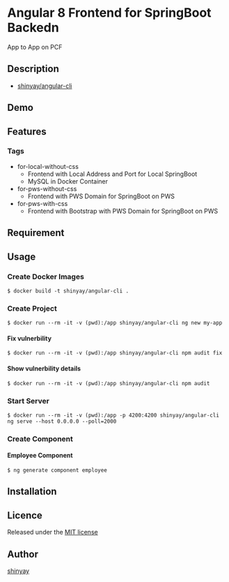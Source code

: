 # Angular 8 Frontend for SpringBoot Backedn

App to App on PCF

## Description

- [shinyay/angular-cli](https://cloud.docker.com/repository/docker/shinyay/angular-cli)

## Demo

## Features

### Tags

- for-local-without-css
  - Frontend with Local Address and Port for Local SpringBoot
  - MySQL in Docker Container
- for-pws-without-css
  - Frontend with PWS Domain for SpringBoot on PWS
- for-pws-with-css
  - Frontend with Bootstrap with PWS Domain for SpringBoot on PWS

## Requirement

## Usage
### Create Docker Images
```
$ docker build -t shinyay/angular-cli .
```
### Create Project
```
$ docker run --rm -it -v (pwd):/app shinyay/angular-cli ng new my-app
```

#### Fix vulnerbility
```
$ docker run --rm -it -v (pwd):/app shinyay/angular-cli npm audit fix
```

#### Show vulnerbility details
```
$ docker run --rm -it -v (pwd):/app shinyay/angular-cli npm audit
```

### Start Server
```
$ docker run --rm -it -v (pwd):/app -p 4200:4200 shinyay/angular-cli ng serve --host 0.0.0.0 --poll=2000
```

### Create Component
#### Employee Component
```
$ ng generate component employee
```

## Installation

## Licence

Released under the [MIT license](https://gist.githubusercontent.com/shinyay/56e54ee4c0e22db8211e05e70a63247e/raw/44f0f4de510b4f2b918fad3c91e0845104092bff/LICENSE)

## Author

[shinyay](https://github.com/shinyay)
